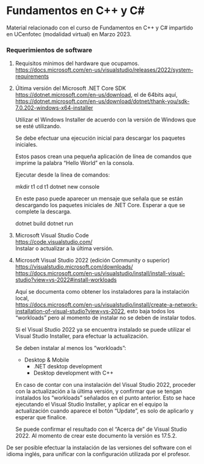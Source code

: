 # Fundamentos en C++ y C#
Material relacionado con el curso de Fundamentos en C++ y C# impartido en UCenfotec (modalidad virtual) en Marzo 2023.

### Requerimientos de software
1.	Requisitos mínimos del hardware que ocupamos. <br/>
	https://docs.microsoft.com/en-us/visualstudio/releases/2022/system-requirements
	
2.	Última versión del Microsoft .NET Core SDK<br/>
	https://dotnet.microsoft.com/en-us/download, el de 64bits aquí,<br/> 
	https://dotnet.microsoft.com/en-us/download/dotnet/thank-you/sdk-7.0.202-windows-x64-installer
	
	Utilizar el Windows Installer de acuerdo con la versión de Windows que se esté utilizando.
	
	Se debe efectuar una ejecución inicial para descargar los paquetes iniciales.
	
	Estos pasos crean una pequeña aplicación de línea de comandos que imprime la palabra “Hello World” en la consola. 
	
	Ejecutar desde la línea de comandos: 
	
	mkdir t1
	cd t1
	dotnet new console 

	En este paso puede aparecer un mensaje que señala que se están descargando los paquetes iniciales de .NET Core. 
	Esperar a que se complete la descarga.
		
	dotnet build
	dotnet run

4.	Microsoft Visual Studio Code<br/> 
	https://code.visualstudio.com/<br/>
	Instalar o actualizar a la última versión.
	
6.	Microsoft Visual Studio 2022 (edición Community o superior)<br/> 
	https://visualstudio.microsoft.com/downloads/<br/>
	https://docs.microsoft.com/en-us/visualstudio/install/install-visual-studio?view=vs-2022#install-workloads
	
	Aquí se documenta como obtener los instaladores para la instalación local,<br/> 
	https://docs.microsoft.com/en-us/visualstudio/install/create-a-network-installation-of-visual-studio?view=vs-2022, 
	esto baja todos los “workloads” pero al momento de instalar no se deben de instalar todos.
	
	Si el Visual Studio 2022 ya se encuentra instalado se puede utilizar el Visual Studio Installer, 
	para efectuar la actualización.

	Se deben instalar al menos los “workloads”: 
	- Desktop & Mobile 
		+ .NET desktop development
		+ Desktop development with C++
		
	En caso de contar con una instalación del Visual Studio 2022, proceder con la actualización a la última versión, 
	y confirmar que se tengan instalados los “workloads” señalados en el punto anterior. Esto se hace ejecutando el 
	Visual Studio Installer, y aplicar en el equipo la actualización cuando aparece el botón “Update”, es solo de 
	aplicarlo y esperar que finalice.
 
	Se puede confirmar el resultado con el “Acerca de” de Visual Studio 2022. Al momento de crear este documento la versión es 17.5.2.
	
De ser posible efectuar la instalación de las versiones del software con el idioma inglés, para unificar con la 
configuración utilizada por el profesor.
